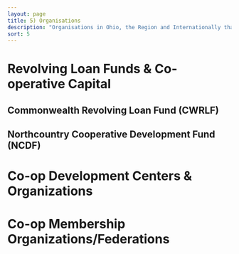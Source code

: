 ```yaml
---
layout: page
title: 5) Organisations
description: "Organisations in Ohio, the Region and Internationally that can help develop, fund, and facilitate the development of cooperatives or that work on various cooperative movement efforts."
sort: 5
---
```


# Revolving Loan Funds & Co-operative Capital

## Commonwealth Revolving Loan Fund (CWRLF)

## Northcountry Cooperative Development Fund (NCDF)


# Co-op Development Centers & Organizations

# Co-op Membership Organizations/Federations
